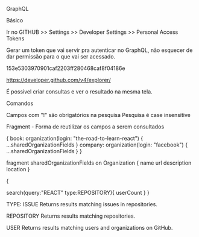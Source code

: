 GraphQL

Básico

Ir no GITHUB >> Settings >> Developer Settings >> Personal Access Tokens

Gerar um token que vai servir pra autenticar no GraphQL, não esquecer de dar permissão para o que vai ser acessado.

153e5303970901caf2203ff280468caf8f04186e

https://developer.github.com/v4/explorer/

É possivel criar consultas e ver o resultado na mesma tela.

Comandos

Campos com "!" são obrigatórios na pesquisa
Pesquisa é case insensitive

Fragment - Forma de reutilizar os campos a serem consultados

{
  book: organization(login: "the-road-to-learn-react") {
    ...sharedOrganizationFields
  }
  company: organization(login: "facebook") {
    ...sharedOrganizationFields
  }
}

fragment sharedOrganizationFields on Organization {
  name
  url
  description
  location
}


{

  search(query:"REACT" type:REPOSITORY){
    userCount
  }
}

TYPE:
ISSUE
Returns results matching issues in repositories.

REPOSITORY
Returns results matching repositories.

USER
Returns results matching users and organizations on GitHub.
